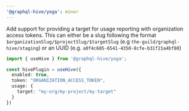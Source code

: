 ```yaml
---
'@graphql-hive/yoga': minor
---
```


Add support for providing a target for usage reporting with organization access tokens.
This can either be a slug following the format `$organizationSlug/$projectSlug/$targetSlug` (e.g `the-guild/graphql-hive/staging`)
or an UUID (e.g. `a0f4c605-6541-4350-8cfe-b31f21a4bf80`)

```ts
import { useHive } from '@graphql-hive/yoga';

const hivePlugin = useHive({
  enabled: true,
  token: "ORGANIZATION_ACCESS_TOKEN",
  usage: {
    target: "my-org/my-project/my-target"
  }
})
```
